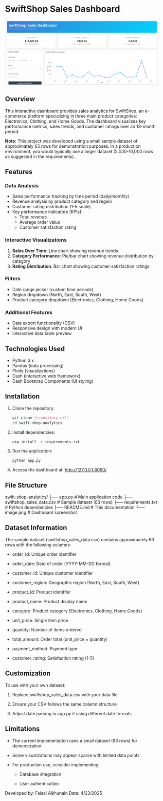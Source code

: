# SwiftShop Sales Dashboard

![Dashboard Screenshot](image.png)

## Overview
This interactive dashboard provides sales analytics for SwiftShop, an e-commerce platform specializing in three main product categories: Electronics, Clothing, and Home Goods. The dashboard visualizes key performance metrics, sales trends, and customer ratings over an 18-month period.

**Note:** This project was developed using a small sample dataset of approximately 63 rows for demonstration purposes. In a production environment, you would typically use a larger dataset (5,000-10,000 rows as suggested in the requirements).

## Features

### Data Analysis
- Sales performance tracking by time period (daily/monthly)
- Revenue analysis by product category and region
- Customer rating distribution (1-5 scale)
- Key performance indicators (KPIs):
  - Total revenue
  - Average order value
  - Customer satisfaction rating

### Interactive Visualizations
1. **Sales Over Time**: Line chart showing revenue trends
2. **Category Performance**: Pie/bar chart showing revenue distribution by category
3. **Rating Distribution**: Bar chart showing customer satisfaction ratings

### Filters
- Date range picker (custom time periods)
- Region dropdown (North, East, South, West)
- Product category dropdown (Electronics, Clothing, Home Goods)

### Additional Features
- Data export functionality (CSV)
- Responsive design with modern UI
- Interactive data table preview

## Technologies Used
- Python 3.x
- Pandas (data processing)
- Plotly (visualizations)
- Dash (interactive web framework)
- Dash Bootstrap Components (UI styling)

## Installation

1. Clone the repository:
   ```bash
   git clone [repository-url]
   cd swift-shop-analytics
   ```

2. Install dependencies:
    ```bash
    pip install -r requirements.txt
    ```
3. Run the application:
    ```bash
    python app.py
    ```
4. Access the dashboard at: http://127.0.0.1:8050/

## File Structure

swift-shop-analytics/
├── app.py                # Main application code
├── swiftshop_sales_data.csv  # Sample dataset (63 rows)
├── requirements.txt      # Python dependencies
├── README.md             # This documentation
└── image.png             # Dashboard screenshot

## Dataset Information

The sample dataset (swiftshop_sales_data.csv) contains approximately 63 rows with the following columns:

- order_id: Unique order identifier

- order_date: Date of order (YYYY-MM-DD format)

- customer_id: Unique customer identifier

- customer_region: Geographic region (North, East, South, West)

- product_id: Product identifier

- product_name: Product display name

- category: Product category (Electronics, Clothing, Home Goods)

- unit_price: Single item price

- quantity: Number of items ordered

- total_amount: Order total (unit_price × quantity)

- payment_method: Payment type

- customer_rating: Satisfaction rating (1-5)

## Customization

To use with your own dataset:

1. Replace swiftshop_sales_data.csv with your data file

2. Ensure your CSV follows the same column structure

3. Adjust date parsing in app.py if using different date formats

## Limitations

- The current implementation uses a small dataset (63 rows) for demonstration

- Some visualizations may appear sparse with limited data points

- For production use, consider implementing:

    - Database integration

    - User authentication



Developed by: Faisal Alkhunain
Date: 4/23/2025